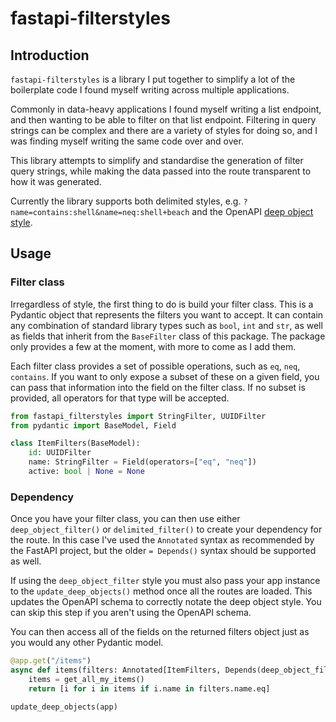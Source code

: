 # fastapi-filterstyles

## Introduction
`fastapi-filterstyles` is a library I put together to simplify a lot of the boilerplate
code I found myself writing across multiple applications.

Commonly in data-heavy applications I found myself writing a list endpoint, and then wanting to be able to filter on that list endpoint. 
Filtering in query strings can be complex and there are a variety of styles for doing so, and I was finding myself writing the same code over and over.

This library attempts to simplify and standardise the generation of filter query strings, while making the data passed into the route transparent to how it was generated.

Currently the library supports both delimited styles, e.g. `?name=contains:shell&name=neq:shell+beach` and the OpenAPI [deep object style](https://swagger.io/docs/specification/serialization/).

## Usage

### Filter class

Irregardless of style, the first thing to do is build your filter class. This is a Pydantic object that represents the filters you want to accept. It can contain any combination of standard library types such as `bool`, `int` and `str`, as well as fields that inherit from the `BaseFilter` class of this package. The package only provides a few at the moment, with more to come as I add them.

Each filter class provides a set of possible operations, such as `eq`, `neq`, `contains`. If you want to only expose a subset of these on a given field, you can pass that information into the field on the filter class. If no subset is provided, all operators for that type will be accepted.

```python
from fastapi_filterstyles import StringFilter, UUIDFilter
from pydantic import BaseModel, Field

class ItemFilters(BaseModel):
    id: UUIDFilter
    name: StringFilter = Field(operators=["eq", "neq"])
    active: bool | None = None
```

### Dependency

Once you have your filter class, you can then use either `deep_object_filter()` or `delimited_filter()` to create your dependency for the route. In this case I've used the `Annotated` syntax as recommended by the FastAPI project, but the older `= Depends()` syntax should be supported as well.

If using the `deep_object_filter` style you must also pass your app instance to the `update_deep_objects()` method once all the routes are loaded. This updates the OpenAPI schema to correctly notate the deep object style. You can skip this step if you aren't using the OpenAPI schema.

You can then access all of the fields on the returned filters object just as you would any other Pydantic model.

```python
@app.get("/items")
async def items(filters: Annotated[ItemFilters, Depends(deep_object_filter(ItemFilters)]):
    items = get_all_my_items()
    return [i for i in items if i.name in filters.name.eq]

update_deep_objects(app)
```

